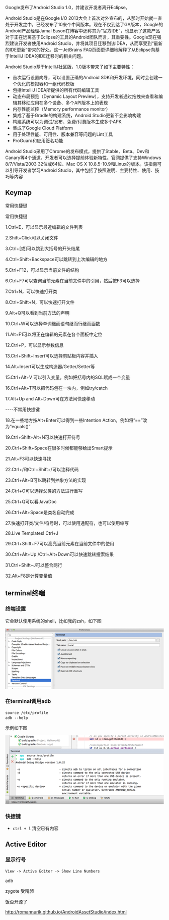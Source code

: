 Google发布了Android Studio 1.0，并建议开发者离开Eclipse。

Android Studio是在Google I/O
2013大会上首次对外宣布的，从那时开始就一直处于开发之中，已经发布了10来个中间版本。现在不仅到达了GA版本，Google的Android产品经理Jamal Eason在博客中还称其为“官方IDE”，也显示了这款产品对于正在远离基于Eclipse的工具的Android团队而言，其重要性。Google现在强烈建议开发者使用Android Studio，并将其项目迁移到该IDEA，从而享受到“最新的IDE更新”带来的好处。这一JetBrains FAQ页面更详细地解释了从Eclipse向基于IntelliJ IDEA的IDE迁移时的相关问题。

Android Studio基于IntelliJ社区版，1.0版本带来了如下主要特性：

- 首次运行设置向导，可以设置正确的Android SDK和开发环境，同时会创建一个优化的模拟器和一组代码模板
- 包括IntelliJ IDEA所提供的所有代码编辑工具
- 动态布局预览（Dynamic Layout Preview），支持开发者通过拖拽来查看和编辑其移动应用在多个设备、多个API版本上的表现
- 内存性能监控（Memory performance monitor）
- 集成了基于Gradle的构建系统，Android Studio更新不会影响构建
- 构建系统可以为调试/发布、免费/付费版本生成多个APK
- 集成了Google Cloud Platform
- 用于处理性能、可用性、版本兼容等问题的Lint工具
- ProGuard和应用签名功能

Android Studio采用了Chrome的发布模式，提供了Stable、Beta、Dev和Canary等4个通道，开发者可以选择提前体验新特性。官网提供了支持Windows 8/7/Vista/2003 32位或64位、Mac OS X 10.8.5-10.9和Linux的版本。该指南可以引导开发者学习Android Studio，其中包括了按照说明、主要特性、使用、技巧等内容


## Keymap

常用快捷键

常用快捷键

1.Ctrl+E，可以显示最近编辑的文件列表

2.Shift+Click可以关闭文件

3.Ctrl+[或]可以跳到大括号的开头结尾

4.Ctrl+Shift+Backspace可以跳转到上次编辑的地方

5.Ctrl+F12，可以显示当前文件的结构

6.Ctrl+F7可以查询当前元素在当前文件中的引用，然后按F3可以选择

7.Ctrl+N，可以快速打开类

8.Ctrl+Shift+N，可以快速打开文件

9.Alt+Q可以看到当前方法的声明

10.Ctrl+W可以选择单词继而语句继而行继而函数

11.Alt+F1可以将正在编辑的元素在各个面板中定位

12.Ctrl+P，可以显示参数信息

13.Ctrl+Shift+Insert可以选择剪贴板内容并插入

14.Alt+Insert可以生成构造器/Getter/Setter等

15.Ctrl+Alt+V 可以引入变量。例如把括号内的SQL赋成一个变量

16.Ctrl+Alt+T可以把代码包在一块内，例如try/catch

17.Alt+Up and Alt+Down可在方法间快速移动



----不常用快捷键

18.在一些地方按Alt+Enter可以得到一些Intention Action，例如将”==”改为”equals()”

19.Ctrl+Shift+Alt+N可以快速打开符号

20.Ctrl+Shift+Space在很多时候都能够给出Smart提示

21.Alt+F3可以快速寻找

22.Ctrl+/和Ctrl+Shift+/可以注释代码

23.Ctrl+Alt+B可以跳转到抽象方法的实现

24.Ctrl+O可以选择父类的方法进行重写

25.Ctrl+Q可以看JavaDoc

26.Ctrl+Alt+Space是类名自动完成

27.快速打开类/文件/符号时，可以使用通配符，也可以使用缩写

28.Live Templates! Ctrl+J

29.Ctrl+Shift+F7可以高亮当前元素在当前文件中的使用

30.Ctrl+Alt+Up /Ctrl+Alt+Down可以快速跳转搜索结果

31.Ctrl+Shift+J可以整合两行

32.Alt+F8是计算变量值




## terminal终端


### 终端设置

它会默认使用系统的shell，比如我的zsh，如下图

![](image/androidstudio/terminal.png)


### 在terminal调用adb

```
source /etc/profile  
adb --help
```

示例如下图

![](image/androidstudio/source.png)

### 快捷键

- `ctrl + l` 清空已有内容


## Active Editor

### 显示行号

```
View -> Active Editor -> Show Line Numbers
```



adb

zygote 受精卵


饭否开源了


http://romannurik.github.io/AndroidAssetStudio/index.html